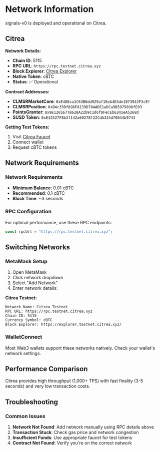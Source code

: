 # Network Information

signals-v0 is deployed and operational on Citrea.

## Citrea

**Network Details:**

- **Chain ID**: 5115
- **RPC URL**: `https://rpc.testnet.citrea.xyz`
- **Block Explorer**: [Citrea Explorer](https://explorer.testnet.citrea.xyz/)
- **Native Token**: cBTC
- **Status**: ✅ Operational

**Contract Addresses:**

- **CLMSRMarketCore**: `0xE480ca1C63B6dd929af1EeA4D3de1073942F3cEf`
- **CLMSRPosition**: `0xB4c33Df898F8139D784ADE1aDCa9B5979898fE03`
- **PointsGranter**: `0x9E1265677B628A22b9C1d6f0FeCEb6241eA5268d`
- **SUSD Token**: `0xE32527F8b3f142a69278f22CdA334d70644b9743`

**Getting Test Tokens:**

1. Visit [Citrea Faucet](https://faucet.testnet.citrea.xyz/)
2. Connect wallet
3. Request cBTC tokens

## Network Requirements

### Network Requirements

- **Minimum Balance**: 0.01 cBTC
- **Recommended**: 0.1 cBTC
- **Block Time**: ~3 seconds

### RPC Configuration

For optimal performance, use these RPC endpoints:

```typescript
const rpcUrl = "https://rpc.testnet.citrea.xyz";
```

## Switching Networks

### MetaMask Setup

1. Open MetaMask
2. Click network dropdown
3. Select "Add Network"
4. Enter network details:

**Citrea Testnet:**

```
Network Name: Citrea Testnet
RPC URL: https://rpc.testnet.citrea.xyz
Chain ID: 5115
Currency Symbol: cBTC
Block Explorer: https://explorer.testnet.citrea.xyz/
```

### WalletConnect

Most Web3 wallets support these networks natively. Check your wallet's network settings.

## Performance Comparison

Citrea provides high throughput (1,000+ TPS) with fast finality (3-5 seconds) and very low transaction costs.

## Troubleshooting

### Common Issues

1. **Network Not Found**: Add network manually using RPC details above
2. **Transaction Stuck**: Check gas price and network congestion
3. **Insufficient Funds**: Use appropriate faucet for test tokens
4. **Contract Not Found**: Verify you're on the correct network
